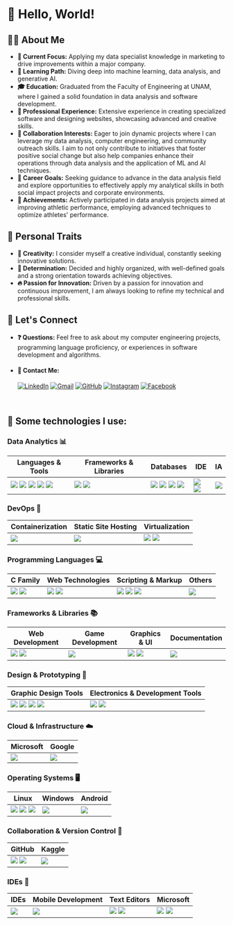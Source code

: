 # 👋 Hello, World!

## 🙋‍♂️ About Me

- **🔭 Current Focus:** Applying my data specialist knowledge in marketing to drive improvements within a major company.
- **🌱 Learning Path:** Diving deep into machine learning, data analysis, and generative AI.
- **🎓 Education:** Graduated from the Faculty of Engineering at UNAM, where I gained a solid foundation in data analysis and software development.
- **💼 Professional Experience:** Extensive experience in creating specialized software and designing websites, showcasing advanced and creative skills.
- **🤝 Collaboration Interests:** Eager to join dynamic projects where I can leverage my data analysis, computer engineering, and community outreach skills. I aim to not only contribute to initiatives that foster positive social change but also help companies enhance their operations through data analysis and the application of ML and AI techniques.
- **🚀 Career Goals:** Seeking guidance to advance in the data analysis field and explore opportunities to effectively apply my analytical skills in both social impact projects and corporate environments.
- **🏅 Achievements:** Actively participated in data analysis projects aimed at improving athletic performance, employing advanced techniques to optimize athletes' performance.

## 🎨 Personal Traits

- **🧠 Creativity:** I consider myself a creative individual, constantly seeking innovative solutions.
- **💪 Determination:** Decided and highly organized, with well-defined goals and a strong orientation towards achieving objectives.
- **🔥 Passion for Innovation:** Driven by a passion for innovation and continuous improvement, I am always looking to refine my technical and professional skills.

## 💬 Let's Connect

- **❓ Questions:** Feel free to ask about my computer engineering projects, programming language proficiency, or experiences in software development and algorithms.
- #### 📧 Contact Me:
  [![LinkedIn](https://img.shields.io/badge/LinkedIn-0077B5?style=for-the-badge&logo=linkedin&logoColor=white)](https://www.linkedin.com/in/miriam-reyes-ds/) [![Gmail](https://img.shields.io/badge/Gmail-333333?style=for-the-badge&logo=gmail&logoColor=red)](mailto:miriam08.mr@gmail.com) [![GitHub](https://img.shields.io/badge/GitHub-100000?style=for-the-badge&logo=github&logoColor=white)](https://github.com/miriamyi01) [![Instagram](https://img.shields.io/badge/-Instagram-%23E4405F?style=for-the-badge&logo=instagram&logoColor=white)](https://www.instagram.com/miriam._.rm/) [![Facebook](https://img.shields.io/badge/Facebook-1877F2?style=for-the-badge&logo=facebook&logoColor=white)](https://www.facebook.com/miriam.reyes.0/)

<br>


## 🎯 Some technologies I use:

### Data Analytics 📊

| Languages & Tools | Frameworks & Libraries | Databases | IDE | IA |
| --- | --- | --- | --- | --- |
| <img src="https://img.shields.io/badge/Python-FFD43B?style=for-the-badge&logo=python&logoColor=blue"> <img src="https://img.shields.io/badge/Jupyter-F37626.svg?&style=for-the-badge&logo=Jupyter&logoColor=white"> <img src="https://img.shields.io/badge/PowerBI-F2C811?style=for-the-badge&logo=Power%20BI&logoColor=white"> <img src="https://img.shields.io/badge/Tableau-E97627?style=for-the-badge&logo=Tableau&logoColor=white"> <img src="https://img.shields.io/badge/Microsoft_Excel-217346?style=for-the-badge&logo=microsoft-excel&logoColor=white"> | <img src="https://img.shields.io/badge/conda-342B029.svg?&style=for-the-badge&logo=anaconda&logoColor=white"> <img src="https://img.shields.io/badge/OpenCV-27338e?style=for-the-badge&logo=OpenCV&logoColor=white"> | <img src="https://img.shields.io/badge/MySQL-005C84?style=for-the-badge&logo=mysql&logoColor=white"> <img src="https://img.shields.io/badge/PostgreSQL-316192?style=for-the-badge&logo=postgresql&logoColor=white"> <img src="https://img.shields.io/badge/MariaDB-003545?style=for-the-badge&logo=mariadb&logoColor=white"> <img src="https://img.shields.io/badge/Oracle-F80000?style=for-the-badge&logo=Oracle&logoColor=white"> | <img src="https://img.shields.io/badge/Spyder%20Ide-FF0000?style=for-the-badge&logo=spyder%20ide&logoColor=white"> <img src="https://img.shields.io/badge/Colab-F9AB00?style=for-the-badge&logo=googlecolab&color=525252"> | <img src="https://img.shields.io/badge/TensorFlow-FF6F00?style=for-the-badge&logo=tensorflow&logoColor=white"> |


### DevOps 🚀

| Containerization | Static Site Hosting | Virtualization |
| --- | --- | --- |
| <img src="https://img.shields.io/badge/Docker-2CA5E0?style=for-the-badge&logo=docker&logoColor=white"> | <img src="https://img.shields.io/badge/GitHub%20Pages-222222?style=for-the-badge&logo=GitHub%20Pages&logoColor=white"> | <img src="https://img.shields.io/badge/VirtualBox-21416b?style=for-the-badge&logo=VirtualBox&logoColor=white"> <img src="https://img.shields.io/badge/VMware-231f20?style=for-the-badge&logo=VMware&logoColor=white"> |


### Programming Languages 💻

| C Family | Web Technologies | Scripting & Markup | Others |
| --- | --- | --- | --- |
| <img src="https://img.shields.io/badge/C-00599C?style=for-the-badge&logo=c&logoColor=white"> <img src="https://img.shields.io/badge/C%2B%2B-00599C?style=for-the-badge&logo=c%2B%2B&logoColor=white"> | <img src="https://img.shields.io/badge/CSS3-1572B6?style=for-the-badge&logo=css3&logoColor=white"> <img src="https://img.shields.io/badge/HTML5-E34F26?style=for-the-badge&logo=html5&logoColor=white"> | <img src="https://img.shields.io/badge/JavaScript-323330?style=for-the-badge&logo=javascript&logoColor=F7DF1E"> <img src="https://img.shields.io/badge/json-5E5C5C?style=for-the-badge&logo=json&logoColor=white"> <img src="https://img.shields.io/badge/LaTeX-47A141?style=for-the-badge&logo=LaTeX&logoColor=white"> | <img src="https://img.shields.io/badge/Streamlit-FF4B4B?style=for-the-badge&logo=Streamlit&logoColor=white"> |


### Frameworks & Libraries 📚

| Web Development | Game Development | Graphics & UI | Documentation |
| --- | --- | --- | --- |
| <img src="https://img.shields.io/badge/Flask-000000?style=for-the-badge&logo=flask&logoColor=white"> <img src="https://img.shields.io/badge/Django-092E20?style=for-the-badge&logo=django&logoColor=green"> | <img src="https://img.shields.io/badge/Unity-100000?style=for-the-badge&logo=unity&logoColor=white"> | <img src="https://img.shields.io/badge/OpenGL-FFFFFF?style=for-the-badge&logo=opengl"> <img src="https://img.shields.io/badge/OpenCV-27338e?style=for-the-badge&logo=OpenCV&logoColor=white"> | <img src="https://img.shields.io/badge/Markdown-000000?style=for-the-badge&logo=markdown&logoColor=white"> |


### Design & Prototyping 🎨

| Graphic Design Tools | Electronics & Development Tools |
| --- | --- |
| <img src="https://img.shields.io/badge/blender-%23F5792A.svg?style=for-the-badge&logo=blender&logoColor=white"> <img src="https://img.shields.io/badge/Canva-%2300C4CC.svg?&style=for-the-badge&logo=Canva&logoColor=white"> <img src="https://img.shields.io/badge/Figma-F24E1E?style=for-the-badge&logo=figma&logoColor=white"> <img src="https://img.shields.io/badge/gimp-5C5543?style=for-the-badge&logo=gimp&logoColor=white"> | <img src="https://img.shields.io/badge/Arduino-00979D?style=for-the-badge&logo=Arduino&logoColor=white"> <img src="https://img.shields.io/badge/Raspberry%20Pi-A22846?style=for-the-badge&logo=Raspberry%20Pi&logoColor=white"> |


### Cloud & Infrastructure ☁️

| Microsoft | Google |
| --- | --- |
| <img src="https://img.shields.io/badge/microsoft%20azure-0089D6?style=for-the-badge&logo=microsoft-azure&logoColor=white"> | <img src=" https://img.shields.io/badge/Google_Cloud-4285F4?style=for-the-badge&logo=google-cloud&logoColor=white">


### Operating Systems 🖥️

| Linux | Windows | Android |
| --- | --- | --- |
| <img src="https://img.shields.io/badge/Linux-FCC624?style=for-the-badge&logo=linux&logoColor=black"> <img src="https://img.shields.io/badge/Ubuntu-E95420?style=for-the-badge&logo=ubuntu&logoColor=white"> <img src="https://img.shields.io/badge/Fedora-294172?style=for-the-badge&logo=fedora&logoColor=white"> | <img src="https://img.shields.io/badge/Windows-0078D6?style=for-the-badge&logo=windows&logoColor=white"> | <img src="https://img.shields.io/badge/Android-3DDC84?style=for-the-badge&logo=android&logoColor=white">


### Collaboration & Version Control 🤝

| GitHub | Kaggle |
| --- | --- |
| <img src="https://img.shields.io/badge/GitHub-100000?style=for-the-badge&logo=github&logoColor=white"> <img src="https://img.shields.io/badge/GIT-E44C30?style=for-the-badge&logo=git&logoColor=white"> | <img src="https://img.shields.io/badge/Kaggle-20BEFF?style=for-the-badge&logo=Kaggle&logoColor=white"> |


### IDEs 👾

| IDEs | Mobile Development | Text Editors | Microsoft |
| --- | --- | --- | --- |
| <img src="https://img.shields.io/badge/apache%20netbeans-1B6AC6?style=for-the-badge&logo=apache%20netbeans%20IDE&logoColor=white"> | <img src="https://img.shields.io/badge/Android_Studio-3DDC84?style=for-the-badge&logo=android-studio&logoColor=white"> | <img src="https://img.shields.io/badge/Atom-66595C?style=for-the-badge&logo=Atom&logoColor=white"> <img src="https://img.shields.io/badge/sublime_text-%23575757.svg?&style=for-the-badge&logo=sublime-text&logoColor=important"> | <img src="https://img.shields.io/badge/VSCode-0078D4?style=for-the-badge&logo=visual%20studio%20code&logoColor=white"> <img src="https://img.shields.io/badge/Visual_Studio-5C2D91?style=for-the-badge&logo=visual%20studio&logoColor=white"> |
